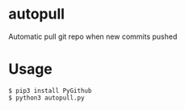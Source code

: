 # autopull
Automatic pull git repo when new commits pushed

# Usage
```shell
$ pip3 install PyGithub
$ python3 autopull.py
``` 